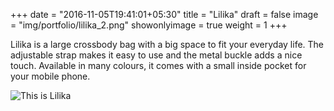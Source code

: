 +++
date = "2016-11-05T19:41:01+05:30"
title = "Lilika"
draft = false
image = "img/portfolio/lilika_2.png"
showonlyimage = true
weight = 1
+++

Lilika is a large crossbody bag with a big space to fit your everyday life. The adjustable strap makes it easy to use and the metal buckle adds a nice touch. Available in many colours, it comes with a small inside pocket for your mobile phone.
<!--more-->
![This is Lilika][1]

[1]: /img/portfolio/lilika_2.png
